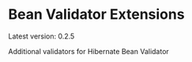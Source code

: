 # Bean Validator Extensions

Latest version: 0.2.5

Additional validators for Hibernate Bean Validator
